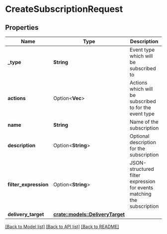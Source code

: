 # CreateSubscriptionRequest

## Properties

Name | Type | Description | Notes
------------ | ------------- | ------------- | -------------
**_type** | **String** | Event type which will be subscribed to | 
**actions** | Option<**Vec<String>**> | Actions which will be subscribed to for the event type | [optional]
**name** | **String** | Name of the subscription | 
**description** | Option<**String**> | Optional description for the subscription | [optional]
**filter_expression** | Option<**String**> | JSON-structured filter expression for events matching the subscription | [optional]
**delivery_target** | [**crate::models::DeliveryTarget**](DeliveryTarget.md) |  | 

[[Back to Model list]](../README.md#documentation-for-models) [[Back to API list]](../README.md#documentation-for-api-endpoints) [[Back to README]](../README.md)


